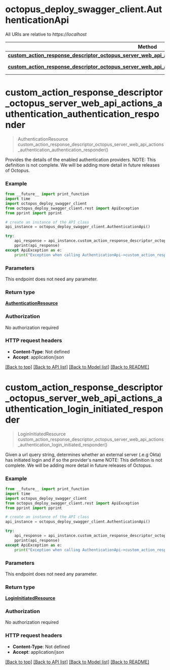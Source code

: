 # octopus_deploy_swagger_client.AuthenticationApi

All URIs are relative to *https://localhost*

Method | HTTP request | Description
------------- | ------------- | -------------
[**custom_action_response_descriptor_octopus_server_web_api_actions_authentication_authentication_responder**](AuthenticationApi.md#custom_action_response_descriptor_octopus_server_web_api_actions_authentication_authentication_responder) | **GET** /api/authentication | 
[**custom_action_response_descriptor_octopus_server_web_api_actions_authentication_login_initiated_responder**](AuthenticationApi.md#custom_action_response_descriptor_octopus_server_web_api_actions_authentication_login_initiated_responder) | **POST** /api/authentication/checklogininitiated | 


# **custom_action_response_descriptor_octopus_server_web_api_actions_authentication_authentication_responder**
> AuthenticationResource custom_action_response_descriptor_octopus_server_web_api_actions_authentication_authentication_responder()



Provides the details of the enabled authentication providers.  NOTE: This definition is not complete. We will be adding more detail in future releases of Octopus.

### Example
```python
from __future__ import print_function
import time
import octopus_deploy_swagger_client
from octopus_deploy_swagger_client.rest import ApiException
from pprint import pprint

# create an instance of the API class
api_instance = octopus_deploy_swagger_client.AuthenticationApi()

try:
    api_response = api_instance.custom_action_response_descriptor_octopus_server_web_api_actions_authentication_authentication_responder()
    pprint(api_response)
except ApiException as e:
    print("Exception when calling AuthenticationApi->custom_action_response_descriptor_octopus_server_web_api_actions_authentication_authentication_responder: %s\n" % e)
```

### Parameters
This endpoint does not need any parameter.

### Return type

[**AuthenticationResource**](AuthenticationResource.md)

### Authorization

No authorization required

### HTTP request headers

 - **Content-Type**: Not defined
 - **Accept**: application/json

[[Back to top]](#) [[Back to API list]](../README.md#documentation-for-api-endpoints) [[Back to Model list]](../README.md#documentation-for-models) [[Back to README]](../README.md)

# **custom_action_response_descriptor_octopus_server_web_api_actions_authentication_login_initiated_responder**
> LoginInitiatedResource custom_action_response_descriptor_octopus_server_web_api_actions_authentication_login_initiated_responder()



Given a url query string, determines whether an external server (.e.g Okta) has initiated login and if so the provider's name  NOTE: This definition is not complete. We will be adding more detail in future releases of Octopus.

### Example
```python
from __future__ import print_function
import time
import octopus_deploy_swagger_client
from octopus_deploy_swagger_client.rest import ApiException
from pprint import pprint

# create an instance of the API class
api_instance = octopus_deploy_swagger_client.AuthenticationApi()

try:
    api_response = api_instance.custom_action_response_descriptor_octopus_server_web_api_actions_authentication_login_initiated_responder()
    pprint(api_response)
except ApiException as e:
    print("Exception when calling AuthenticationApi->custom_action_response_descriptor_octopus_server_web_api_actions_authentication_login_initiated_responder: %s\n" % e)
```

### Parameters
This endpoint does not need any parameter.

### Return type

[**LoginInitiatedResource**](LoginInitiatedResource.md)

### Authorization

No authorization required

### HTTP request headers

 - **Content-Type**: Not defined
 - **Accept**: application/json

[[Back to top]](#) [[Back to API list]](../README.md#documentation-for-api-endpoints) [[Back to Model list]](../README.md#documentation-for-models) [[Back to README]](../README.md)


